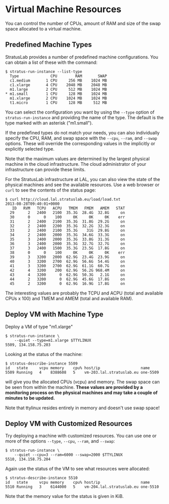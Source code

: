 # Virtual Machine Resources

You can control the number of CPUs, amount of RAM and size of the swap
space allocated to a virtual machine.

## Predefined Machine Types

StratusLab provides a number of predefined machine configurations.
You can obtain a list of these with the command:

    $ stratus-run-instance --list-type
      Type              CPU        RAM       SWAP
      c1.medium       1 CPU     256 MB    1024 MB
      c1.xlarge       4 CPU    2048 MB    2048 MB
      m1.large        2 CPU     512 MB    1024 MB
    * m1.small        1 CPU     128 MB    1024 MB
      m1.xlarge       2 CPU    1024 MB    1024 MB
      t1.micro        1 CPU     128 MB     512 MB

You can select the configuration you want by using the `--type` option
of `stratus-run-instance` and providing the name of the type.  The
default is the type marked with an asterisk ("m1.small").

If the predefined types do not match your needs, you can also
individually specify the CPU, RAM, and swap space with the `--cpu`,
`--ram`, and `--swap` options.  These will override the corresponding
values in the implicitly or explicitly selected type.

Note that the maximum values are determined by the largest physical
machine in the cloud infrastructure.  The cloud administrator of your
infrastructure can provide these limits.

For the StratusLab infrastructure at LAL, you can also view the state
of the physical machines and see the available resources.  Use a web
browser or `curl` to see the contents of the status page:

    $ curl http://cloud.lal.stratuslab.eu/load/load.txt
    2013-08-28T09:40:01+0000
       ID   RVM   TCPU   ACPU   TMEM   FMEM   AMEM   STAT
      29      2   2400   2100  35.3G  28.4G  32.8G     on
      30      0      0    100     0K     0K     0K    err
      31      2   2400   2100  35.3G  31.8G  29.2G     on
      32      2   2400   2200  35.3G  32.2G  32.3G     on
      33      2   2400   2100  35.3G    31G  29.8G     on
      34      2   2400   2000  35.3G  34.6G  33.3G     on
      35      3   2400   2000  35.3G  33.8G  31.3G     on
      36      3   2400   2000  35.3G  32.7G  32.7G     on
      37      3   2400   1500  35.3G  23.5G  17.8G     on
      38      0      0    100     0K     0K     0K    err
      39      3   3200   2000  62.9G  23.4G  23.9G     on
      40      3   3200   2700  62.9G  56.6G  54.4G     on
      41      3   3200   2700  62.9G  61.1G  60.7G     on
      42      4   3200    200  62.9G  56.2G 968.4M     on
      43      4   3200      0  62.9G  50.3G   2.1G     on
      44      2   3200      0  62.9G  45.6G  17.8G     on
      45      2   3200      0  62.9G  16.9G  17.8G     on

The interesting values are probably the TCPU and ACPU (total and
available CPUs x 100) and TMEM and AMEM (total and available RAM).

## Deploy VM with Machine Type

Deploy a VM of type "m1.xlarge"

    $ stratus-run-instance \
        --quiet --type=m1.xlarge $TTYLINUX
    5509, 134.158.75.203

Looking at the status of the machine:

    $ stratus-describe-instance 5509
    id   state     vcpu memory    cpu% host/ip                  name
    5509 Running   4    8388608   5    vm-203.lal.stratuslab.eu one-5509

will give you the allocated CPUs (vcpu) and memory.  The swap space
can be seen from within the machine.  **These values are provided by a
monitoring process on the physical machines and may take a couple of
minutes to be updated.**

Note that ttylinux resides entirely in memory and doesn't use swap
space!

## Deploy VM with Customized Resources

Try deploying a machine with customized resources.  You can use one or
more of the options `--type`, `--cpu`, `--ram`, and `--swap`: 

    $ stratus-run-instance \
        --quiet --cpu=3 --ram=6000 --swap=2000 $TTYLINUX
    5510, 134.158.75.204

Again use the status of the VM to see what resources were allocated:

    $ stratus-describe-instance 5510
    id   state     vcpu memory    cpu% host/ip                  name
    5510 Running   3    6144000   5    vm-204.lal.stratuslab.eu one-5510

Note that the memory value for the status is given in KiB.

